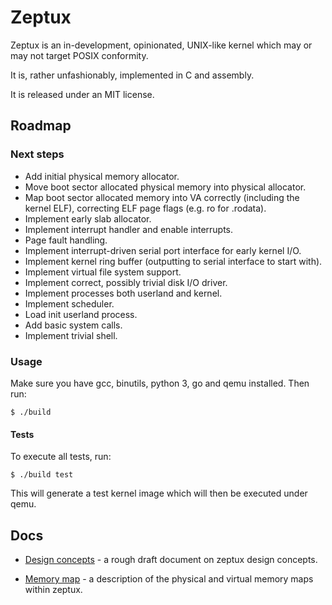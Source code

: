 # Zeptux

Zeptux is an in-development, opinionated, UNIX-like kernel which may or may not
target POSIX conformity.

It is, rather unfashionably, implemented in C and assembly.

It is released under an MIT license.

## Roadmap

### Next steps

* Add initial physical memory allocator.
* Move boot sector allocated physical memory into physical allocator.
* Map boot sector allocated memory into VA correctly (including the kernel ELF),
  correcting ELF page flags (e.g. ro for .rodata).
* Implement early slab allocator.
* Implement interrupt handler and enable interrupts.
* Page fault handling.
* Implement interrupt-driven serial port interface for early kernel I/O.
* Implement kernel ring buffer (outputting to serial interface to start with).
* Implement virtual file system support.
* Implement correct, possibly trivial disk I/O driver.
* Implement processes both userland and kernel.
* Implement scheduler.
* Load init userland process.
* Add basic system calls.
* Implement trivial shell.

### Usage

Make sure you have gcc, binutils, python 3, go and qemu installed. Then run:

```
$ ./build
```

#### Tests

To execute all tests, run:

```
$ ./build test
```

This will generate a test kernel image which will then be executed under qemu.

## Docs

* [Design concepts](docs/concepts.md) - a rough draft document on zeptux design concepts.

* [Memory map](docs/memmap.md) - a description of the physical and virtual
  memory maps within zeptux.
